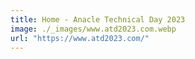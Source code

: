 ```yaml
---
title: Home - Anacle Technical Day 2023
image: ./_images/www.atd2023.com.webp
url: "https://www.atd2023.com/"
---
```

